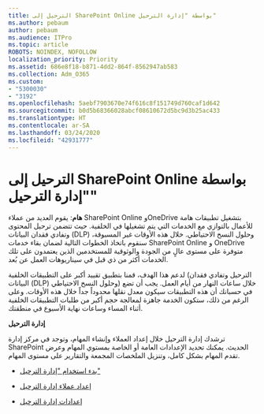 ```yaml
---
title: الترحيل إلى SharePoint Online بواسطة "إدارة الترحيل"
ms.author: pebaum
author: pebaum
ms.audience: ITPro
ms.topic: article
ROBOTS: NOINDEX, NOFOLLOW
localization_priority: Priority
ms.assetid: 686e8f18-b871-4dd2-864f-8562947ab583
ms.collection: Adm_O365
ms.custom:
- "5300030"
- "3192"
ms.openlocfilehash: 5aebf7903670e74f616c8f151749d760caf1d642
ms.sourcegitcommit: b0d5b68366028abcf08610672d5bc9d3b25ac433
ms.translationtype: HT
ms.contentlocale: ar-SA
ms.lasthandoff: 03/24/2020
ms.locfileid: "42931777"
---
```

# <a name="migrating-to-sharepoint-online-via-migration-manager"></a>الترحيل إلى SharePoint Online بواسطة "إدارة الترحيل"

**هام**: يقوم العديد من عملاء SharePoint Online وOneDrive بتشغيل تطبيقات هامة للأعمال بالتوازي مع الخدمات التي يتم تشغيلها في الخلفية. حيث تتضمن ترحيل المحتوى وتفادي فقدان البيانات (DLP) وحلول النسخ الاحتياطي. خلال هذه الأوقات غير المسبوقة، سنقوم باتخاذ الخطوات التالية لضمان بقاء خدمات SharePoint Online و OneDrive متوفرة على مستوى عالٍ من الجودة والوثوقية للمستخدمين الذين يعتمدون على تلك الخدمات أكثر من ذي قبل في سيناريوهات العمل عن بُعد.

لدعم هذا الهدف، قمنا بتطبيق تقييد أكبر على التطبيقات الخلفية (الترحيل وتفادي فقدان البيانات (DLP) وحلول النسخ الاحتياطي) خلال ساعات النهار من أيام العمل. يجب أن تضع في حسبانك أن هذه التطبيقات سيكون معدل نقلها محدوداً جداً خلال هذه الأوقات. وعلى الرغم من ذلك، ستكون الخدمة جاهزة لمعالجة حجم أكبر من طلبات التطبيقات الخلفية أثناء المساء وساعات نهاية الأسبوع في منطقتك.

**إدارة الترحيل**

ترشدك إدارة الترحيل خلال إعداد العملاء وإنشاء المهام، وتوجد في مركز إدارة SharePoint الحديث. يمكنك تحديد الإعدادات العامة أو الخاصة بمستوي المهام وعرض تقدم المهام بشكل كامل، وتنزيل الملخصات المجمعة والتقارير على مستوى المهام.

- [بدء استخدام "إدارة الترحيل"](https://docs.microsoft.com/sharepointmigration/mm-get-started)

- [إعداد عملاء إدارة الترحيل](https://docs.microsoft.com/sharepointmigration/mm-setup-clients)

- [إعدادات إدارة الترحيل](https://docs.microsoft.com/sharepointmigration/mm-settings)
